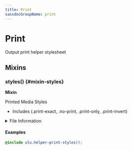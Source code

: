 ```yaml
---
title: Print
sassdocGroupName: print
---
```



# Print

<div class="type-large">

Output print helper stylesheet

</div>



## Mixins




<div class="sassdoc-item-header">

###  styles() {#mixin-styles}

  <div class="sassdoc-item-header__labels">
    <span class="tag tag--primary"><strong>Mixin</strong></span>
  </div>

</div>

  

Printed Media Styles 
- Includes (.print-exact, .no-print, .print-only, .print-invert)
    
    


<details>
  <summary>File Information</summary>
  
- **File:** _print.scss
- **Group:** print
- **Type:** mixin
- **Lines (comments):** 6-9
- **Lines (code):** 11-35

</details>

    

#### Examples

      


``` scss
@include ulu.helper-print-styles();
```
  



      
  
  